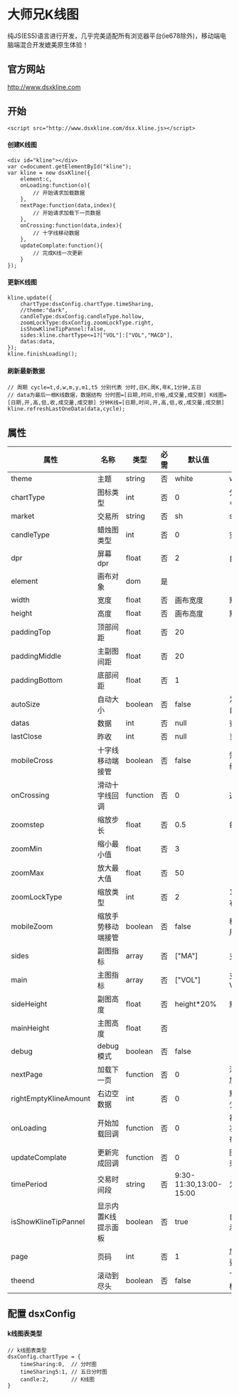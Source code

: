 # 大师兄K线图
纯JS(ES5)语言进行开发，几乎完美适配所有浏览器平台(ie678除外)，移动端电脑端混合开发媲美原生体验！
## 官方网站
http://www.dsxkline.com

## 开始
    <script src="http://www.dsxkline.com/dsx.kline.js></script>
#### 创建K线图
    <div id="kline"></div>
    var c=document.getElementById("kline"); 
    var kline = new dsxKline({
        element:c,
        onLoading:function(o){
            // 开始请求加载数据
        },
        nextPage:function(data,index){
            // 开始请求加载下一页数据
        },
        onCrossing:function(data,index){
            // 十字线移动数据
        },
        updateComplate:function(){
            // 完成K线一次更新
        }
    });
#### 更新K线图
    kline.update({
        chartType:dsxConfig.chartType.timeSharing,
        //theme:"dark",
        candleType:dsxConfig.candleType.hollow,
        zoomLockType:dsxConfig.zoomLockType.right,
        isShowKlineTipPannel:false,
        sides:kline.chartType<=1?["VOL"]:["VOL","MACD"],
        datas:data,
    });
    kline.finishLoading();
#### 刷新最新数据
    // 周期 cycle=t,d,w,m,y,m1,t5 分别代表 分时,日K,周K,年K,1分钟,五日
    // data为最后一根K线数据，数据结构 分时图=[日期,时间,价格,成交量,成交额] K线图=[日期,开,高,低,收,成交量,成交额] 分钟K线=[日期,时间,开,高,低,收,成交量,成交额]
    kline.refreshLastOneData(data,cycle);

## 属性
|属性|名称|类型|必需|默认值|备注|
|----|----|----|----|----|----|
|theme	|主题	|string|	否	|white|	white,dark|
|chartType	|图标类型|	int|	否	|0	|分时图=0，五日=1，k线图=2|
|market|	交易所	|string	|否	|sh|	sh,sz,bj,hk,us|
|candleType|	蜡烛图类型|	int	|否	|0	|空心=0 实心=1|
|dpr	|屏幕dpr	|float|否	|2	|自动适配|
|element|	画布对象|	dom|	是	|	|
|width|	宽度|	float	|否	|画布宽度|	默认跟element适配|
|height|	高度	|float	|否	|画布高度|	默认跟element适配|
|paddingTop	|顶部间距	|float|	否|	20	||
|paddingMiddle|	主副图间距	|float	|否	|20	||
|paddingBottom	|底部间距	|float	|否	|1	||
|autoSize	|自动大小	|boolean	|否	|false	|为true根据element自动适应|
|datas	|数据	|int	|否|	null	|查看数据规范|
|lastClose|	昨收	|int|	否	|null	|当前股票昨日收盘价|
|mobileCross	|十字线移动端接管	|boolean|	否	|false|	需要移动端实现十字线时启用|
|onCrossing	|滑动十字线回调	|function	|否	|0	|返回十字线当前数据|
|zoomstep	|缩放步长|	float|否	|0.5	|每次缩放多少像素|
|zoomMin	|缩小最小值	|float	|否	|3	||
|zoomMax|	放大最大值	|float|	否	|50	||
|zoomLockType	|缩放类型|	int	|否|	2	|1=左，2=中，3=右，4=跟随鼠标|
|mobileZoom	|缩放手势移动端接管	|boolean|	否	|false	|移动端实现缩放时启用|
|sides|	副图指标	|array|	否	|["MA"]	|支持指标 MA,BOLL|
|main	|主图指标	|array|	否|	["VOL"]	|支持指标 VOL,MACD,KDJ,RSI|
|sideHeight	|副图高度	|float	|否	|height*20%	|默认为高度的20%|
|mainHeight|	主图高度	|float	|否		||
|debug	|debug模式	|boolean|	否	|false	||
|nextPage	|加载下一页|	function|	否	|0	|滚动到最左边的时候加载下一页数据|
|rightEmptyKlineAmount	|右边空数据	|int|	否	|0	|默认图表右边空出多少根K线|
|onLoading	|开始加载回调	|function	|否	|0	|初始化加载数据，首次请求数据需要定义在此|
|updateComplate	|更新完成回调	|function|	否	|0	|图表完成一次更新结束|
|timePeriod	|交易时间段|	string	|否	|9:30-11:30,13:00-15:00	|为空启用系统内置|
|isShowKlineTipPannel	|显示内置K线提示面板	|boolean	|否	|true	|自主实现K线数据提示请关闭|
|page	|页码	|int	|否	|1	|加载下一页数据时需要传入页码|
|theend	|滚动到尽头	|boolean	|否	|false	|下一页没有数据需要标志为true|

## 配置 dsxConfig
#### k线图表类型
    // k线图表类型
    dsxConfig.chartType = {
        timeSharing:0,  // 分时图
        timeSharing5:1, // 五日分时图
        candle:2,       // K线图
    }

